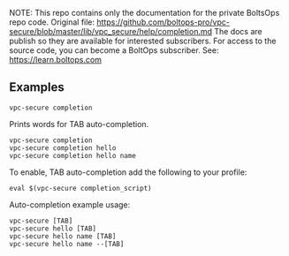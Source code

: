 <!-- note marker start -->
NOTE: This repo contains only the documentation for the private BoltsOps repo code.
Original file: https://github.com/boltops-pro/vpc-secure/blob/master/lib/vpc_secure/help/completion.md
The docs are publish so they are available for interested subscribers.
For access to the source code, you can become a BoltOps subscriber.
See: https://learn.boltops.com

<!-- note marker end -->

## Examples

    vpc-secure completion

Prints words for TAB auto-completion.

    vpc-secure completion
    vpc-secure completion hello
    vpc-secure completion hello name

To enable, TAB auto-completion add the following to your profile:

    eval $(vpc-secure completion_script)

Auto-completion example usage:

    vpc-secure [TAB]
    vpc-secure hello [TAB]
    vpc-secure hello name [TAB]
    vpc-secure hello name --[TAB]
